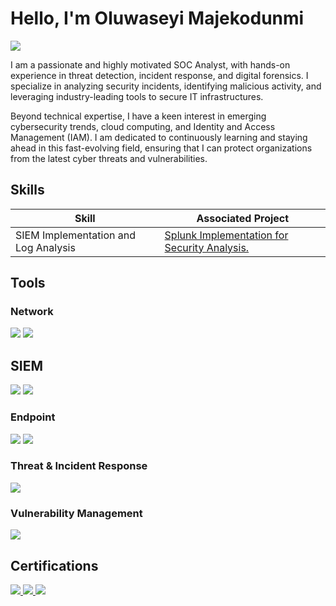 # Hello, I'm Oluwaseyi Majekodunmi
<a href="https://www.linkedin.com/in/oluwaseyi-majekodunmi-11a157304"><img src="https://img.shields.io/badge/-LinkedIn-0072b1?&style=for-the-badge&logo=linkedin&logoColor=white" /></a>

I am a passionate and highly motivated SOC Analyst, with hands-on experience in threat detection, incident response, and digital forensics. I specialize in analyzing security incidents, identifying malicious activity, and leveraging industry-leading tools to secure IT infrastructures.

Beyond technical expertise, I have a keen interest in emerging cybersecurity trends, cloud computing, and Identity and Access Management (IAM). I am dedicated to continuously learning and staying ahead in this fast-evolving field, ensuring that I can protect organizations from the latest cyber threats and vulnerabilities.

## Skills

| Skill                                         | Associated Project         |
|-----------------------------------------------|----------------------------|
| SIEM Implementation and Log Analysis          | <a href="https://github.com/M4j3k/OLUWASEYI-MAJEKODUNMI/blob/main/Splunk%20Implementation%20for%20Security%20Analysis.pdf">Splunk Implementation for Security Analysis.</a>|


## Tools

### Network
<div>
    <img src="https://img.shields.io/badge/-Wireshark-1679A7?&style=for-the-badge&logo=Wireshark&logoColor=white" />
    <img src="https://img.shields.io/badge/-Suricata-EF3B2D?&style=for-the-badge&logo=Suricata&logoColor=white" />
</div>

## SIEM
<div>
    <img src="https://img.shields.io/badge/-Splunk-000000?&style=for-the-badge&logo=Splunk&logoColor=white" />
    <img src="https://img.shields.io/badge/-Elastic-005571?&style=for-the-badge&logo=Elastic&logoColor=white" />
</div>

### Endpoint
<div>
    <img src="https://img.shields.io/badge/-Wazuh-525252?&style=for-the-badge&logo=Wazuh&logoColor=white" />
    <img src="https://img.shields.io/badge/-Crowdstrike-E00D4A?&style=for-the-badge&logo=Crowdstrike&logoColor=white" />
</div>

### Threat & Incident Response
<div>
    <img src="https://img.shields.io/badge/-Thehive-282828?&style=for-the-badge&logo=Thehive&logoColor=white" />
</div>

### Vulnerability Management
<div>
    <img src="https://img.shields.io/badge/-Qualys-0078D4?&style=for-the-badge&logo=Qualys&logoColor=white" />
</div>

## Certifications
<div>
    <a href="https://www.credly.com/badges/9e0c217f-dc5e-4516-a23d-5c6e14310004/public_url">
        <img src="https://img.shields.io/badge/-Network_Technician_Career_Path-0078D4?&style=for-the-badge&logo=Cisco&logoColor=white" />
    </a>
    <a href="https://www.credly.com/badges/acc5c5e4-17ff-4f77-a5c0-20f091e9a7ef/public_url">
        <img src="https://img.shields.io/badge/-Junior_Cybersecurity_Analyst_Career_Path-00A4EF?&style=for-the-badge&logo=Cisco&logoColor=white" />
    </a>
    <a href="https://app.letsdefend.io/certificate/show/a8447c8f-a9ab-460c-aa53-1d80b81b34a5">
        <img src="https://img.shields.io/badge/-SOC_Analyst_Learning_Path-5A67D8?&style=for-the-badge&logo=LetsDefend&logoColor=white" />
    </a>
</div>
